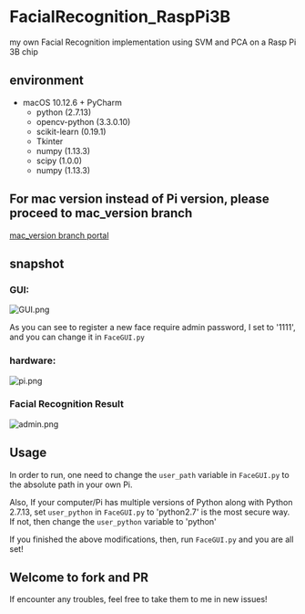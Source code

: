 # FacialRecognition_RaspPi3B

my own Facial Recognition implementation using SVM and PCA on a Rasp Pi 3B chip

## environment

- macOS 10.12.6 + PyCharm
    - python (2.7.13)
    - opencv-python (3.3.0.10)
    - scikit-learn (0.19.1)
    - Tkinter
    - numpy (1.13.3)
    - scipy (1.0.0)
    - numpy (1.13.3)

## For mac version instead of Pi version, please proceed to mac_version branch

[mac_version branch portal]()

## snapshot

### GUI:

![GUI.png](http://img.blog.csdn.net/20180126140409256)

As you can see to register a new face require admin password, I set to '1111', and you can change it in `FaceGUI.py`

### hardware:

![pi.png](http://img.blog.csdn.net/20180126140958970)

### Facial Recognition Result

![admin.png](http://img.blog.csdn.net/20180126141145868)

## Usage

In order to run, one need to change the `user_path` variable in `FaceGUI.py` to the absolute path in your own Pi.

Also, If your computer/Pi has multiple versions of Python along with Python 2.7.13, set `user_python` in `FaceGUI.py` to 'python2.7' is the most secure way. If not, then change the `user_python` variable to 'python'

If you finished the above modifications, then, run `FaceGUI.py` and you are all set!

## Welcome to fork and PR

If encounter any troubles, feel free to take them to me in new issues!